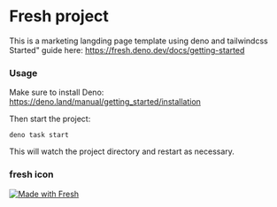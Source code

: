 # Fresh project

This is a marketing langding page template using deno and tailwindcss  
Started" guide here: https://fresh.deno.dev/docs/getting-started

### Usage

Make sure to install Deno: https://deno.land/manual/getting_started/installation

Then start the project:

```
deno task start
```

This will watch the project directory and restart as necessary.


### fresh icon
[![Made with Fresh](https://fresh.deno.dev/fresh-badge.svg)](https://fresh.deno.dev)